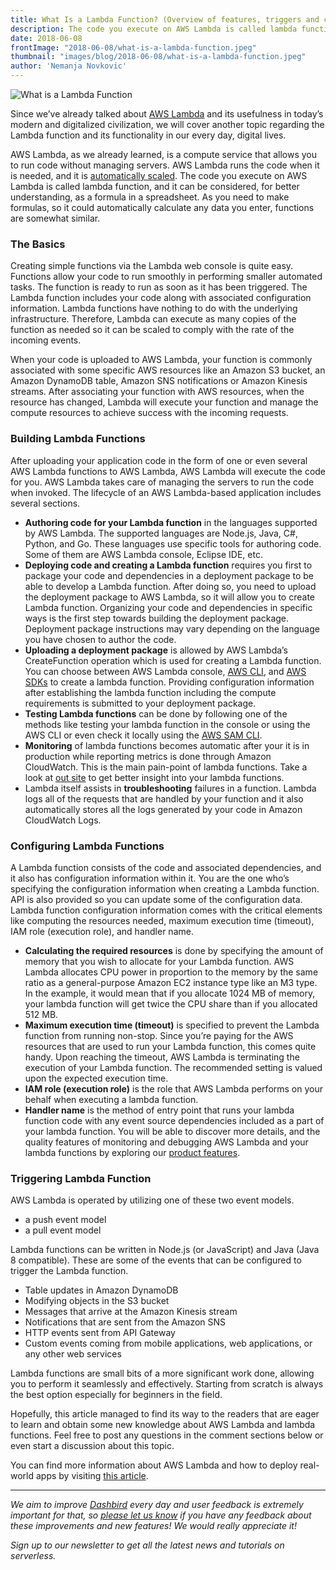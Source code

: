 ```yaml
---
title: What Is a Lambda Function? (Overview of features, triggers and configuration)
description: The code you execute on AWS Lambda is called lambda function, and it can be considered, for better understanding, as a formula in a spreadsheet. As you need to make formulas, so it could automatically calculate any data you enter, functions are somewhat similar.
date: 2018-06-08
frontImage: "2018-06-08/what-is-a-lambda-function.jpeg"
thumbnail: "images/blog/2018-06-08/what-is-a-lambda-function.jpeg"
author: 'Nemanja Novkovic'
---
```


![What is a Lambda Function](/images/blog/2018-06-08/what-is-a-lambda-function.jpeg)

Since we’ve already talked about [AWS Lambda](https://aws.amazon.com/lambda/) and its usefulness in today’s modern and digitalized civilization, we will cover another topic regarding the Lambda function and its functionality in our every day, digital lives.

AWS Lambda, as we already learned, is a compute service that allows you to run code without managing servers. AWS Lambda runs the code when it is needed, and it is [automatically scaled](https://aws.amazon.com/lambda/features/#Automatic_scaling). The code you execute on AWS Lambda is called lambda function, and it can be considered, for better understanding, as a formula in a spreadsheet. As you need to make formulas, so it could automatically calculate any data you enter, functions are somewhat similar. 

### The Basics

Creating simple functions via the Lambda web console is quite easy. Functions allow your code to run smoothly in performing smaller automated tasks. The function is ready to run as soon as it has been triggered. The Lambda function includes your code along with associated configuration information. Lambda functions have nothing to do with the underlying infrastructure. Therefore, Lambda can execute as many copies of the function as needed so it can be scaled to comply with the rate of the incoming events. 

When your code is uploaded to AWS Lambda, your function is commonly associated with some specific AWS resources like an Amazon S3 bucket, an Amazon DynamoDB table, Amazon SNS notifications or Amazon Kinesis streams. After associating your function with AWS resources, when the resource has changed, Lambda will execute your function and manage the compute resources to achieve success with the incoming requests.

### Building Lambda Functions

After uploading your application code in the form of one or even several AWS Lambda functions to AWS Lambda, AWS Lambda will execute the code for you. AWS Lambda takes care of managing the servers to run the code when invoked. The lifecycle of an AWS Lambda-based application includes several sections. 

- **Authoring code for your Lambda function** in the languages supported by AWS Lambda. The supported languages are Node.js, Java, C#, Python, and Go. These languages use specific tools for authoring code. Some of them are AWS Lambda console, Eclipse IDE, etc.
- **Deploying code and creating a Lambda function** requires you first to package your code and dependencies in a deployment package to be able to develop a Lambda function. After doing so, you need to upload the deployment package to AWS Lambda, so it will allow you to create Lambda function. Organizing your code and dependencies in specific ways is the first step towards building the deployment package. Deployment package instructions may vary depending on the language you have chosen to author the code.
- **Uploading a deployment package** is allowed by AWS Lambda’s CreateFunction operation which is used for creating a Lambda function. You can choose between AWS Lambda console, [AWS CLI](https://aws.amazon.com/cli/), and [AWS SDKs](https://aws.amazon.com/tools/#sdk) to create a lambda function. Providing configuration information after establishing the lambda function including the compute requirements is submitted to your deployment package.
- **Testing Lambda functions** can be done by following one of the methods like testing your lambda function in the console or using the AWS CLI or even check it locally using the [AWS SAM CLI](https://docs.aws.amazon.com/lambda/latest/dg/test-sam-cli.html).
- **Monitoring** of lambda functions becomes automatic after your it is in production while reporting metrics is done through Amazon CloudWatch. This is the main pain-point of lambda functions. Take a look at [out site](https://dashbird.io/) to get better insight into your lambda functions.
- Lambda itself assists in **troubleshooting** failures in a function. Lambda logs all of the requests that are handled by your function and it also automatically stores all the logs generated by your code in Amazon CloudWatch Logs. 

### Configuring Lambda Functions

A Lambda function consists of the code and associated dependencies, and it also has configuration information within it. You are the one who’s specifying the configuration information when creating a Lambda function. API is also provided so you can update some of the configuration data. Lambda function configuration information comes with the critical elements like computing the resources needed, maximum execution time (timeout), IAM role (execution role), and handler name.

- **Calculating the required resources** is done by specifying the amount of memory that you wish to allocate for your Lambda function. AWS Lambda allocates CPU power in proportion to the memory by the same ratio as a general-purpose Amazon EC2 instance type like an M3 type. In the example, it would mean that if you allocate 1024 MB of memory, your lambda function will get twice the CPU share than if you allocated 512 MB.
- **Maximum execution time (timeout)** is specified to prevent the Lambda function from running non-stop. Since you’re paying for the AWS resources that are used to run your Lambda function, this comes quite handy. Upon reaching the timeout, AWS Lambda is terminating the execution of your Lambda function. The recommended setting is valued upon the expected execution time. 
- **IAM role (execution role)** is the role that AWS Lambda performs on your behalf when executing a lambda function.
- **Handler name** is the method of entry point that runs your lambda function code with any event source dependencies included as a part of your lambda function.
You will be able to discover more details, and the quality features of monitoring and debugging AWS Lambda and your lambda functions by exploring our [product features](https://dashbird.io/features/).

### Triggering Lambda Function

AWS Lambda is operated by utilizing one of these two event models.

- a push event model
- a pull event model

Lambda functions can be written in Node.js (or JavaScript) and Java (Java 8 compatible).
These are some of the events that can be configured to trigger the Lambda function.

- Table updates in Amazon DynamoDB
- Modifying objects in the S3 bucket
- Messages that arrive at the Amazon Kinesis stream
- Notifications that are sent from the Amazon SNS
- HTTP events sent from API Gateway
- Custom events coming from mobile applications, web applications, or any other web services

Lambda functions are small bits of a more significant work done, allowing you to perform it seamlessly and effectively. Starting from scratch is always the best option especially for beginners in the field. 

Hopefully, this article managed to find its way to the readers that are eager to learn and obtain some new knowledge about AWS Lambda and lambda functions. Feel free to post any questions in the comment sections below or even start a discussion about this topic.

You can find more information about AWS Lambda and how to deploy real-world apps by visiting [this article](https://dev.to/adnanrahic/how-to-deploy-a-nodejs-application-to-aws-lambda-using-serverless-2nc7).

___

_We aim to improve [Dashbird](https://dashbird.io/) every day and user feedback is extremely important for that, so [please let us know](mailto:support@dashbird.io) if you have any feedback about these improvements and new features! We would really appreciate it!_

_Sign up to our newsletter to get all the latest news and tutorials on serverless._